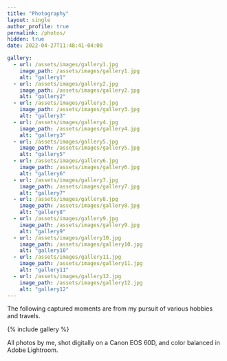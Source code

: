 ```yaml
---
title: "Photography"
layout: single
author_profile: true
permalink: /photos/
hidden: true
date: 2022-04-27T11:48:41-04:00

gallery:
  - url: /assets/images/gallery1.jpg
    image_path: /assets/images/gallery1.jpg
    alt: "gallery1"
  - url: /assets/images/gallery2.jpg
    image_path: /assets/images/gallery2.jpg
    alt: "gallery2"
  - url: /assets/images/gallery3.jpg
    image_path: /assets/images/gallery3.jpg
    alt: "gallery3"
  - url: /assets/images/gallery4.jpg
    image_path: /assets/images/gallery4.jpg
    alt: "gallery3"
  - url: /assets/images/gallery5.jpg
    image_path: /assets/images/gallery5.jpg
    alt: "gallery5"
  - url: /assets/images/gallery6.jpg
    image_path: /assets/images/gallery6.jpg
    alt: "gallery6"
  - url: /assets/images/gallery7.jpg
    image_path: /assets/images/gallery7.jpg
    alt: "gallery7"
  - url: /assets/images/gallery8.jpg
    image_path: /assets/images/gallery8.jpg
    alt: "gallery8"
  - url: /assets/images/gallery9.jpg
    image_path: /assets/images/gallery9.jpg
    alt: "gallery9"
  - url: /assets/images/gallery10.jpg
    image_path: /assets/images/gallery10.jpg
    alt: "gallery10"
  - url: /assets/images/gallery11.jpg
    image_path: /assets/images/gallery11.jpg
    alt: "gallery11"
  - url: /assets/images/gallery12.jpg
    image_path: /assets/images/gallery12.jpg
    alt: "gallery12"
---
```


The following captured moments are from my pursuit of various hobbies and travels. 

{% include gallery %}

All photos by me, shot digitally on a Canon EOS 60D, and color balanced in Adobe Lightroom.
